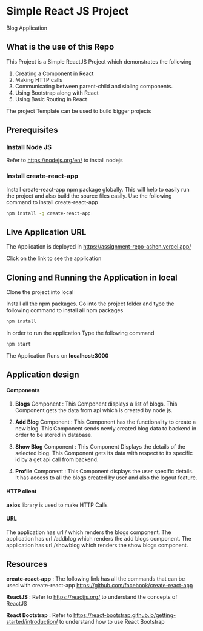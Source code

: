 # Simple React JS Project

Blog Application

## What is the use of this Repo

This Project is a Simple ReactJS Project which demonstrates the following

1. Creating a Component in React
2. Making HTTP calls
3. Communicating between parent-child and sibling components.
4. Using Bootstrap along with React
5. Using Basic Routing in React

The project Template can be used to build bigger projects

## Prerequisites

### Install Node JS

Refer to https://nodejs.org/en/ to install nodejs

### Install create-react-app

Install create-react-app npm package globally. This will help to easily run the project and also build the source files easily. Use the following command to install create-react-app

```bash
npm install -g create-react-app
```

## Live Application URL

The Application is deployed in https://assignment-repo-ashen.vercel.app/

Click on the link to see the application

## Cloning and Running the Application in local

Clone the project into local

Install all the npm packages. Go into the project folder and type the following command to install all npm packages

```bash
npm install
```

In order to run the application Type the following command

```bash
npm start
```

The Application Runs on **localhost:3000**

## Application design

#### Components

1. **Blogs** Component : This Component displays a list of blogs. This Component gets the data from api which is created by node js.

2. **Add Blog** Component : This Component has the functionality to create a new blog. This Component sends newly created blog data to backend in order to be stored in database.

3. **Show Blog** Component : This Component Displays the details of the selected blog. This Component gets its data with respect to its specific id by a get api call from backend.

4. **Profile** Component : This Component displays the user specific details. It has access to all the blogs created by user and also the logout feature.

#### HTTP client

**axios** library is used to make HTTP Calls

#### URL

The application has url / which renders the blogs component.
The application has url /addblog which renders the add blogs component.
The application has url /showblog which renders the show blogs component.

## Resources

**create-react-app** : The following link has all the commands that can be used with create-react-app
https://github.com/facebook/create-react-app

**ReactJS** : Refer to https://reactjs.org/ to understand the concepts of ReactJS

**React Bootstrap** : Refer to https://react-bootstrap.github.io/getting-started/introduction/ to understand how to use React Bootstrap
